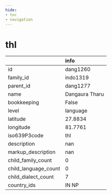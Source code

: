 ```yaml
---
hide:
- toc
- navigation
---
```

# thl
|                      | info           |
|:---------------------|:---------------|
| id                   | dang1260       |
| family_id            | indo1319       |
| parent_id            | dang1277       |
| name                 | Dangaura Tharu |
| bookkeeping          | False          |
| level                | language       |
| latitude             | 27.8834        |
| longitude            | 81.7761        |
| iso639P3code         | thl            |
| description          | nan            |
| markup_description   | nan            |
| child_family_count   | 0              |
| child_language_count | 0              |
| child_dialect_count  | 7              |
| country_ids          | IN NP          |